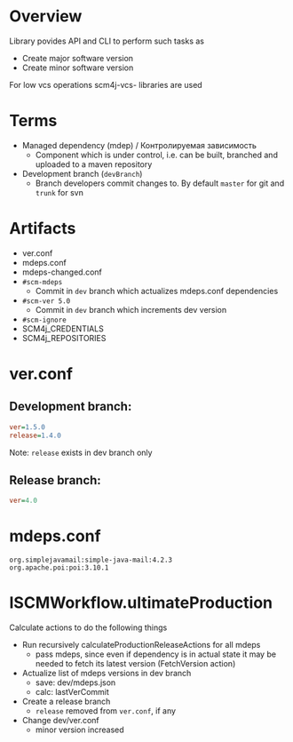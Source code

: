 # Overview

Library povides API and CLI to perform such tasks as
- Create major software version
- Create minor software version

For low vcs operations scm4j-vcs- libraries are used

# Terms

- Managed dependency (mdep) / Контролируемая зависимость
  - Component which is under control, i.e. can be built, branched and uploaded to a maven repository
- Development branch (`devBranch`)
  - Branch developers commit changes to. By default `master` for git and `trunk` for svn
  
# Artifacts  

- ver.conf
- mdeps.conf
- mdeps-changed.conf
- `#scm-mdeps`
  - Commit in `dev` branch which actualizes mdeps.conf dependencies
- `#scm-ver 5.0`
  - Commit in `dev` branch which increments dev version
- `#scm-ignore`
- SCM4j_CREDENTIALS
- SCM4j_REPOSITORIES
  
# ver.conf

## Development branch:
```ini
ver=1.5.0
release=1.4.0
```
Note: `release` exists in dev branch only
  
## Release  branch:
```ini
ver=4.0
```  

# mdeps.conf
```
org.simplejavamail:simple-java-mail:4.2.3
org.apache.poi:poi:3.10.1
```

# ISCMWorkflow.ultimateProduction

Calculate actions to do the following things

- Run recursively calculateProductionReleaseActions for all  mdeps
  - pass mdeps, since even if dependency is in actual state it may be needed to fetch its latest version (FetchVersion action)
- Actualize list of mdeps versions in dev branch
  - save: dev/mdeps.json
  - calc: lastVerCommit
- Create a release branch
    - `release` removed from `ver.conf`, if any
- Change dev/ver.conf
    - minor version increased
  
  
  
